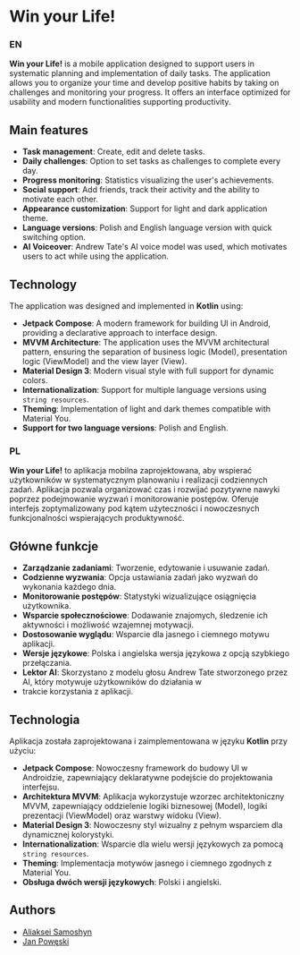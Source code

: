 # Win your Life!

### EN
**Win your Life!** is a mobile application designed to support users in
systematic planning and implementation of daily tasks. The application allows you to organize your time and develop positive
habits by taking on challenges and monitoring your progress. It offers an interface optimized for
usability and modern functionalities supporting productivity.

## Main features
- **Task management**: Create, edit and delete tasks.
- **Daily challenges**: Option to set tasks as challenges to complete every day.
- **Progress monitoring**: Statistics visualizing the user's achievements.
- **Social support**: Add friends, track their activity and the ability to motivate each other.
- **Appearance customization**: Support for light and dark application theme.
- **Language versions**: Polish and English language version with quick switching option.
- **AI Voiceover**: Andrew Tate's AI voice model was used, which motivates users to act while using the application.

## Technology
The application was designed and implemented in **Kotlin** using:
- **Jetpack Compose**: A modern framework for building UI in Android, providing a declarative approach to interface design.
- **MVVM Architecture**: The application uses the MVVM architectural pattern, ensuring the separation of business logic (Model),
  presentation logic (ViewModel) and the view layer (View).
- **Material Design 3**: Modern visual style with full support for dynamic colors.
- **Internationalization**: Support for multiple language versions using `string resources`.
- **Theming**: Implementation of light and dark themes compatible with Material You.
- **Support for two language versions**: Polish and English.

### PL
**Win your Life!** to aplikacja mobilna zaprojektowana, aby wspierać użytkowników w
systematycznym planowaniu i realizacji codziennych zadań. Aplikacja pozwala organizować czas i rozwijać pozytywne
nawyki poprzez podejmowanie wyzwań i monitorowanie postępów. Oferuje interfejs zoptymalizowany pod kątem
użyteczności i nowoczesnych funkcjonalności wspierających produktywność.

## Główne funkcje
- **Zarządzanie zadaniami**: Tworzenie, edytowanie i usuwanie zadań.
- **Codzienne wyzwania**: Opcja ustawiania zadań jako wyzwań do wykonania każdego dnia.
- **Monitorowanie postępów**: Statystyki wizualizujące osiągnięcia użytkownika.
- **Wsparcie społecznościowe**: Dodawanie znajomych, śledzenie ich aktywności i możliwość wzajemnej motywacji.
- **Dostosowanie wyglądu**: Wsparcie dla jasnego i ciemnego motywu aplikacji.
- **Wersje językowe**: Polska i angielska wersja językowa z opcją szybkiego przełączania.
- **Lektor AI**: Skorzystano z modelu głosu Andrew Tate stworzonego przez AI, który motywuje użytkowników do działania w
-  trakcie korzystania z aplikacji.

## Technologia
Aplikacja została zaprojektowana i zaimplementowana w języku **Kotlin** przy użyciu:
- **Jetpack Compose**: Nowoczesny framework do budowy UI w Androidzie, zapewniający deklaratywne podejście do projektowania interfejsu.
- **Architektura MVVM**: Aplikacja wykorzystuje wzorzec architektoniczny MVVM, zapewniający oddzielenie logiki biznesowej (Model),
 logiki prezentacji (ViewModel) oraz warstwy widoku (View).
- **Material Design 3**: Nowoczesny styl wizualny z pełnym wsparciem dla dynamicznej kolorystyki.
- **Internationalization**: Wsparcie dla wielu wersji językowych za pomocą `string resources`.
- **Theming**: Implementacja motywów jasnego i ciemnego zgodnych z Material You.
- **Obsługa dwóch wersji językowych**: Polski i angielski.

## Authors
- [Aliaksei Samoshyn](https://github.com/Kawaban)  
- [Jan Powęski](https://github.com/Poweski)  
